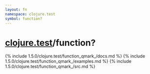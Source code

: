 ```yaml
---
layout: fn
namespace: clojure.test
symbol: function?
---
```


# [clojure.test](../)/function?

{% include 1.5.0/clojure.test/function_qmark_/docs.md %}
{% include 1.5.0/clojure.test/function_qmark_/examples.md %}
{% include 1.5.0/clojure.test/function_qmark_/src.md %}

